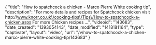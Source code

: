 {
    "title": "How to spatchcock a chicken - Marco Pierre White cooking tip",
    "description": "For more details and recipes for Spatchcock chicken visit http:\/\/www.knorr.co.uk\/cooking-tips\/Tips\/How-to-spatchcock-a-chicken.aspx For more Chicken recipes ...",
    "videoid": "143683",
    "date_created": "1393054143",
    "date_modified": "1418181164",
    "type": "captivate",
    "layout": "video",
    "url": "\/v\/how-to-spatchcock-a-chicken-marco-pierre-white-cooking-tip\/143683"
}